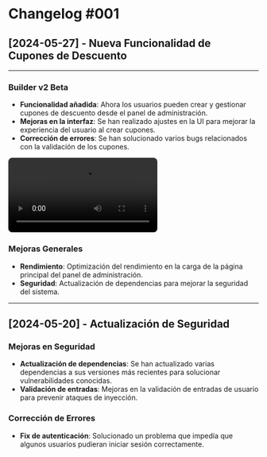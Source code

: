 # Changelog #001

## [2024-05-27] - Nueva Funcionalidad de Cupones de Descuento
---
### Builder v2 Beta
- **Funcionalidad añadida**: Ahora los usuarios pueden crear y gestionar cupones de descuento desde el panel de administración.
- **Mejoras en la interfaz**: Se han realizado ajustes en la UI para mejorar la experiencia del usuario al crear cupones.
- **Corrección de errores**: Se han solucionado varios bugs relacionados con la validación de los cupones.

<video style="max-width: 670px; border-radius: .5rem" source src="https://papaya-comercio-files.s3.us-east-2.amazonaws.com/changelog/001/video-1.mp4" controls autoplay loop> 
</video>

### Mejoras Generales
- **Rendimiento**: Optimización del rendimiento en la carga de la página principal del panel de administración.
- **Seguridad**: Actualización de dependencias para mejorar la seguridad del sistema.

---

## [2024-05-20] - Actualización de Seguridad

### Mejoras en Seguridad
- **Actualización de dependencias**: Se han actualizado varias dependencias a sus versiones más recientes para solucionar vulnerabilidades conocidas.
- **Validación de entradas**: Mejoras en la validación de entradas de usuario para prevenir ataques de inyección.

### Corrección de Errores
- **Fix de autenticación**: Solucionado un problema que impedía que algunos usuarios pudieran iniciar sesión correctamente.
